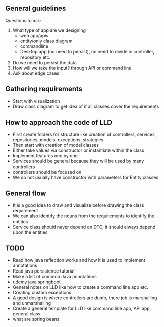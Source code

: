 ## General guidelines

Questions to ask:

1. What type of app are we designing
    - web app/apis
    - entity/only class diagram
    - commandline
    - Desktop app (no need to persist), no need to divide in controller, repository etc.
2. Do we need to persist the data
3. How will we take the input? through API or command line
4. Ask about edge cases

## Gathering requirements

- Start with visualization
- Draw class diagram to get idea of if all classes cover the requirements

## How to approach the code of LLD

- First create folders for structure like creation of controllers, services, repositories, models, exceptions, strategies
- Then start with creation of model classes
- Either take values via constructor or instantiate within the class
- Implement features one by one
- Services should be general because they will be used by many controllers
- controllers should be focused on 
- We do not usually have constructor with parameters for Entity classes


## General flow

- It is a good idea to draw and visualize before drawing the class requirement
- We can also identify the nouns from the requirements to identify the entities
- Service class should never depend on DTO, it should always depend upon the entities



## TODO

- Read how java reflection works and how it is used to implement annotations
- Read java persistence tutorial
- Make a list of common Java annotations
- udemy java springboot
- General notes on LLD like how to create a command line app etc.
- Creating custom exceptions
- A good design is where controllers are dumb, there job is marshalling and unmarshalling
- Create a general template for LLD like command line app, API app, general class
- what are spring beans
